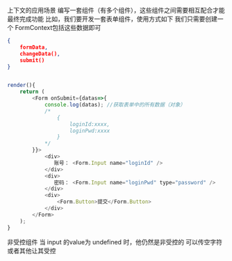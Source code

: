上下文的应用场景
编写一套组件（有多个组件），这些组件之间需要相互配合才能最终完成功能
比如，我们要开发一套表单组件，使用方式如下
我们只需要创建一个 FormContext包括这些数据即可
```json
{
	formData,
	changeData(),
	submit()
}
```
```js

render(){
    return (
        <Form onSubmit={datas=>{
            console.log(datas); //获取表单中的所有数据（对象）
            /*
                {
                    loginId:xxxx,
                    loginPwd:xxxx
                }
            */
        }}>
            <div>
               账号： <Form.Input name="loginId" />
            </div>
            <div>
               密码： <Form.Input name="loginPwd" type="password" />
            </div>
            <div>
                <Form.Button>提交</Form.Button>
            </div>
        </Form>
    );
}

```


非受控组件
当 input 的value为 undefined 时，他仍然是非受控的
可以传空字符或者其他让其受控